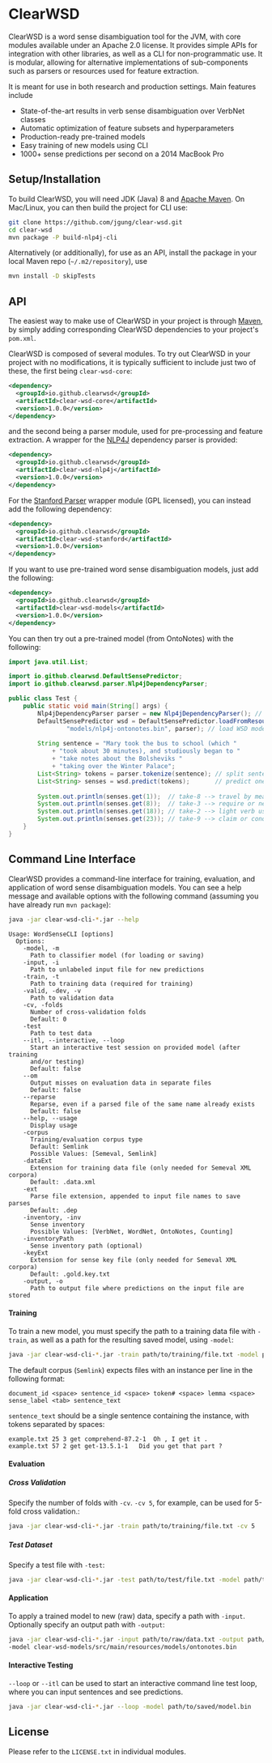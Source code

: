 # ClearWSD

ClearWSD is a word sense disambiguation tool for the JVM, with core modules available under an Apache 2.0 license. It provides 
simple APIs for integration with other libraries, as well as a CLI for non-programmatic use. It is modular, allowing for alternative 
implementations of sub-components such as parsers or resources used for feature extraction.

It is meant for use in both research and production settings. Main features include

- State-of-the-art results in verb sense disambiguation over VerbNet classes
- Automatic optimization of feature subsets and hyperparameters
- Production-ready pre-trained models
- Easy training of new models using CLI
- 1000+ sense predictions per second on a 2014 MacBook Pro

## Setup/Installation

To build ClearWSD, you will need JDK (Java) 8 and [Apache Maven](https://maven.apache.org/).
On Mac/Linux, you can then build the project for CLI use:
```bash
git clone https://github.com/jgung/clear-wsd.git
cd clear-wsd
mvn package -P build-nlp4j-cli
```
Alternatively (or additionally), for use as an API, install the package in your local Maven repo (`~/.m2/repository`), use
```bash
mvn install -D skipTests
```

## API
The easiest way to make use of ClearWSD in your project is through [Maven](https://maven.apache.org/), by simply adding corresponding
ClearWSD dependencies to your project's `pom.xml`.

ClearWSD is composed of several modules. To try out ClearWSD in your project with no modifications, it is typically sufficient to
include just two of these, the first being `clear-wsd-core`:
```xml
<dependency>
  <groupId>io.github.clearwsd</groupId>
  <artifactId>clear-wsd-core</artifactId>
  <version>1.0.0</version>
</dependency>
```
and the second being a parser module, used for pre-processing and feature extraction.
A wrapper for the [NLP4J](https://emorynlp.github.io/nlp4j/) dependency parser is provided:
```xml
<dependency>
  <groupId>io.github.clearwsd</groupId>
  <artifactId>clear-wsd-nlp4j</artifactId>
  <version>1.0.0</version>
</dependency>
```
For the [Stanford Parser](https://stanfordnlp.github.io/CoreNLP/) wrapper module (GPL licensed), you can instead add the following dependency:
```xml
<dependency>
  <groupId>io.github.clearwsd</groupId>
  <artifactId>clear-wsd-stanford</artifactId>
  <version>1.0.0</version>
</dependency>
```

If you want to use pre-trained word sense disambiguation models, just add the following:
```xml
<dependency>
  <groupId>io.github.clearwsd</groupId>
  <artifactId>clear-wsd-models</artifactId>
  <version>1.0.0</version>
</dependency>
```

You can then try out a pre-trained model (from OntoNotes) with the following:
```Java
import java.util.List;

import io.github.clearwsd.DefaultSensePredictor;
import io.github.clearwsd.parser.Nlp4jDependencyParser;

public class Test {
    public static void main(String[] args) {
        Nlp4jDependencyParser parser = new Nlp4jDependencyParser(); // load dependency parser
        DefaultSensePredictor wsd = DefaultSensePredictor.loadFromResource(
                "models/nlp4j-ontonotes.bin", parser); // load WSD model
        	
        String sentence = "Mary took the bus to school (which "
        	+ "took about 30 minutes), and studiously began to "
        	+ "take notes about the Bolsheviks "
        	+ "taking over the Winter Palace";
        List<String> tokens = parser.tokenize(sentence); // split sentence into tokens
        List<String> senses = wsd.predict(tokens);       // predict one sense per token
        
        System.out.println(senses.get(1));  // take-8 --> travel by means of
        System.out.println(senses.get(8));  // take-3 --> require or necessitate
        System.out.println(senses.get(18)); // take-2 --> light verb usage
        System.out.println(senses.get(23)); // take-9 --> claim or conquer, become in control of
    }
}
```

## Command Line Interface

ClearWSD provides a command-line interface for training, evaluation, and application of word sense disambiguation models.
You can see a help message and available options with the following command (assuming you have already run `mvn package`):
```bash
java -jar clear-wsd-cli-*.jar --help
```

```text
Usage: WordSenseCLI [options]
  Options:
    -model, -m
      Path to classifier model (for loading or saving)
    -input, -i
      Path to unlabeled input file for new predictions
    -train, -t
      Path to training data (required for training)
    -valid, -dev, -v
      Path to validation data
    -cv, -folds
      Number of cross-validation folds
      Default: 0
    -test
      Path to test data
    --itl, --interactive, --loop
      Start an interactive test session on provided model (after training 
      and/or testing)
      Default: false
    --om
      Output misses on evaluation data in separate files
      Default: false
    --reparse
      Reparse, even if a parsed file of the same name already exists
      Default: false
    --help, --usage
      Display usage
    -corpus
      Training/evaluation corpus type
      Default: Semlink
      Possible Values: [Semeval, Semlink]
    -dataExt
      Extension for training data file (only needed for Semeval XML corpora)
      Default: .data.xml
    -ext
      Parse file extension, appended to input file names to save parses
      Default: .dep
    -inventory, -inv
      Sense inventory
      Possible Values: [VerbNet, WordNet, OntoNotes, Counting]
    -inventoryPath
      Sense inventory path (optional)
    -keyExt
      Extension for sense key file (only needed for Semeval XML corpora)
      Default: .gold.key.txt
    -output, -o
      Path to output file where predictions on the input file are stored
```

#### Training
To train a new model, you must specify the path to a training data file with `-train`, as well as a path for the resulting saved
model, using `-model`:
```bash
java -jar clear-wsd-cli-*.jar -train path/to/training/file.txt -model path/to/save/model.bin
```

The default corpus (`Semlink`) expects files with an instance per line in the following format:
```text
document_id <space> sentence_id <space> token# <space> lemma <space> sense_label <tab> sentence_text
```
`sentence_text` should be a single sentence containing the instance, with tokens separated by spaces:
```text
example.txt 25 3 get comprehend-87.2-1	Oh , I get it .
example.txt 57 2 get get-13.5.1-1	Did you get that part ?
```

#### Evaluation
##### Cross Validation
Specify the number of folds with `-cv`. `-cv 5`, for example, can be used for 5-fold cross validation.:
```bash
java -jar clear-wsd-cli-*.jar -train path/to/training/file.txt -cv 5
```
##### Test Dataset
Specify a test file with `-test`:
```bash
java -jar clear-wsd-cli-*.jar -test path/to/test/file.txt -model path/to/trained/model.bin
```

#### Application
To apply a trained model to new (raw) data, specify a path with `-input`. Optionally specify an output path with `-output`:
```bash
java -jar clear-wsd-cli-*.jar -input path/to/raw/data.txt -output path/to/predictions.txt \
-model clear-wsd-models/src/main/resources/models/ontonotes.bin
```

#### Interactive Testing
`--loop` or `--itl` can be used to start an interactive command line test loop, where you can input sentences and see predictions.
```bash
java -jar clear-wsd-cli-*.jar --loop -model path/to/saved/model.bin
```

## License

Please refer to the `LICENSE.txt` in individual modules.